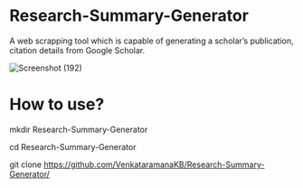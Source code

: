 # Research-Summary-Generator

A web scrapping tool which is capable of generating a scholar’s publication, citation details from Google Scholar.

![Screenshot (192)](https://github.com/user-attachments/assets/85af0539-ee51-4d70-8b46-2b46bc03d1f6)


# How to use?
mkdir Research-Summary-Generator

cd Research-Summary-Generator

git clone https://github.com/VenkataramanaKB/Research-Summary-Generator/



